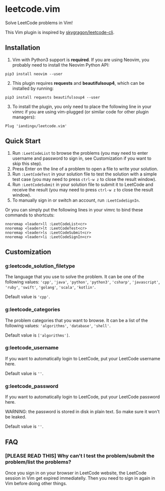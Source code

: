 # leetcode.vim

Solve LeetCode problems in Vim!

This Vim plugin is inspired by [skygragon/leetcode-cli](https://github.com/skygragon/leetcode-cli).

## Installation

1. Vim with Python3 support is **required**. If you are using Neovim, you probably need to install the Neovim Python API:
```
pip3 install neovim --user
```
2. This plugin requires **requests** and **beautifulsoup4**, which can be installed by running:
```
pip3 install requests beautifulsoup4 --user
```
3. To install the plugin, you only need to place the following line in your vimrc if you are using vim-plugged (or similar code for other plugin managers):
```
Plug 'iandingx/leetcode.vim'
```

## Quick Start

1. Run `:LeetCodeList` to browse the problems (you may need to enter username and password to sign in, see Customization if you want to skip this step).
2. Press Enter on the line of a problem to open a file to write your solution.
3. Run `:LeetCodeTest` in your solution file to test the solution with a simple test case (you may need to press `ctrl-w z` to close the result window).
4. Run `:LeetCodeSubmit` in your solution file to submit it to LeetCode and receive the result (you may need to press `ctrl-w z` to close the result window).
5. To manually sign in or switch an account, run `:LeetCodeSignIn`.

Or you can simply put the following lines in your vimrc to bind these commands to shortcuts:

```
nnoremap <leader>ll :LeetCodeList<cr>
nnoremap <leader>lt :LeetCodeTest<cr>
nnoremap <leader>ls :LeetCodeSubmit<cr>
nnoremap <leader>li :LeetCodeSignIn<cr>
```

## Customization

### g:leetcode\_solution\_filetype

The language that you use to solve the problem. It can be one of the following values: `'cpp'`, `'java'`, `'python'`, `'python3'`, `'csharp'`, `'javascript'`, `'ruby'`, `'swift'`, `'golang'`, `'scala'`, `'kotlin'`.

Default value is `'cpp'`.

### g:leetcode\_categories

The problem categories that you want to browse. It can be a list of the following values: `'algorithms'`, `'database'`, `'shell'`.

Default value is `['algorithms']`.

### g:leetcode\_username

If you want to automatically login to LeetCode, put your LeetCode username here.

Default value is `''`.

### g:leetcode\_password

If you want to automatically login to LeetCode, put your LeetCode password here.

WARNING: the password is stored in disk in plain text. So make sure it won't be leaked.

Default value is `''`.

## FAQ

### [PLEASE READ THIS] Why can't I test the problem/submit the problem/list the problems?

Once you sign in on your browser in LeetCode website, the LeetCode session in Vim get expired immediatelly. Then you need to sign in again in Vim before doing other things.
